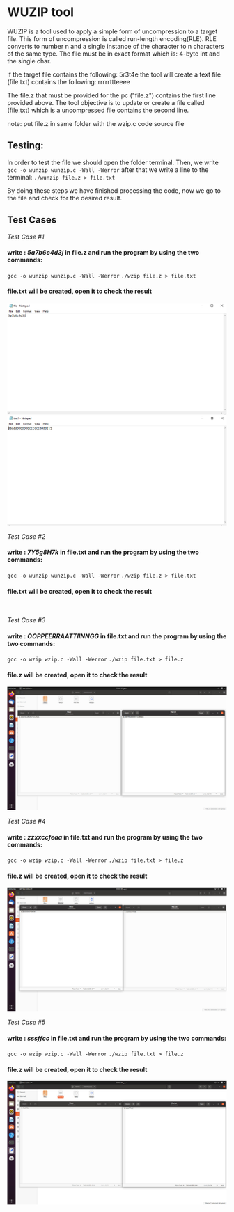 

# WUZIP tool

WUZIP is a tool used to apply a simple form of uncompression to a target file. This form of uncompression is called run-length encoding(RLE). RLE converts  to number n and a single instance of the character to n characters of the same type. The file must be in exact format which is: 4-byte int and the single char.

if the target file contains the following:
5r3t4e
the tool will create a text file (file.txt) contains the following:
rrrrrttteeee

The file.z that must be provided for the pc ("file.z") contains the first line provided above. The tool objective is to update or create a file called (file.txt) which is a uncompressed file contains the second line.

note: put file.z in same folder with the wzip.c code source file
## Testing:
In order to test the file we should open the folder terminal. Then, we write 
`gcc -o wunzip wunzip.c -Wall -Werror`
after that we write a line to the terminal:
`./wunzip file.z > file.txt`

By doing these steps we have finished processing the code, now we go to the file and check for the desired result.

## Test Cases

*Test Case #1*
#### write : *5a7b6c4d3j* in file.z and run the program by using the two commands:
`gcc -o wunzip wunzip.c -Wall -Werror`
`./wzip file.z > file.txt`
#### file.txt will be created, open it to check the result
![](https://github.com/MahmoudKamal01/OS-project-1/blob/main/WUNZIP/test1.PNG)
![](https://github.com/MahmoudKamal01/OS-project-1/blob/main/WUNZIP/tttest1.PNG)

*Test Case #2*
#### write : *7Y5g8H7k* in file.txt and run the program by using the two commands:
`gcc -o wunzip wunzip.c -Wall -Werror`
`./wzip file.z > file.txt`
#### file.txt will be created, open it to check the result
![]()

*Test Case #3*
#### write : *OOPPEERRAATTIINNGG* in file.txt and run the program by using the two commands:
`gcc -o wzip wzip.c -Wall -Werror`
`./wzip file.txt > file.z`
#### file.z will be created, open it to check the result
![](https://github.com/MahmoudKamal01/OS-project-1/blob/main/ZIP/OS%20TEST%20CASES/3.jpg)

*Test Case #4*
#### write : *zzxxccfeaa* in file.txt and run the program by using the two commands:
`gcc -o wzip wzip.c -Wall -Werror`
`./wzip file.txt > file.z`
#### file.z will be created, open it to check the result
![](https://github.com/MahmoudKamal01/OS-project-1/blob/main/ZIP/OS%20TEST%20CASES/4.jpg)

*Test Case #5*
#### write : *sssffcc* in file.txt and run the program by using the two commands:
`gcc -o wzip wzip.c -Wall -Werror`
`./wzip file.txt > file.z`
#### file.z will be created, open it to check the result
![](https://github.com/MahmoudKamal01/OS-project-1/blob/main/ZIP/OS%20TEST%20CASES/5.jpg)

